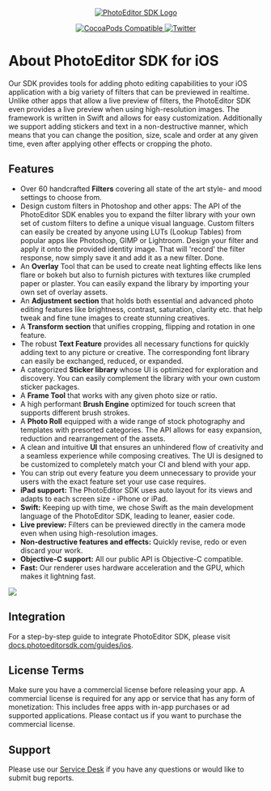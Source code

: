 <p align="center">
	<a href="https://www.photoeditorsdk.com/?utm_campaign=Projects&utm_source=Github&utm_medium=Side_Projects&utm_content=IOS-Build">
		<img src="http://static.photoeditorsdk.com/logo.png" alt="PhotoEditor SDK Logo"/>
	</a>
</p>
<p align="center">
	<a href="https://cocoapods.org/pods/PhotoEditorSDK">
		<img src="https://img.shields.io/cocoapods/v/PhotoEditorSDK.svg" alt="CocoaPods Compatible">
	</a>
	<a href="http://twitter.com/PhotoEditorSDK">
		<img src="https://img.shields.io/badge/twitter-@PhotoEditorSDK-blue.svg?style=flat" alt="Twitter">
	</a>
</p>

# About PhotoEditor SDK for iOS

Our SDK provides tools for adding photo editing capabilities to your iOS application with a big variety of filters that can be previewed in realtime. Unlike other apps that allow a live preview of filters, the PhotoEditor SDK even provides a live preview when using high-resolution images. The framework is written in Swift and allows for easy customization.
Additionally we support adding stickers and text in a non-destructive manner, which means that you can change the position, size, scale and order at any given time, even after applying other effects or cropping the photo.

## Features

* Over 60 handcrafted **Filters** covering all state of the art style- and mood settings to choose from. 
* Design custom filters in Photoshop and other apps: The API of the PhotoEditor SDK enables you to expand the filter library with your own set of custom filters to define a unique visual language. Custom filters can easily be created by anyone using LUTs (Lookup Tables) from popular apps like Photoshop, GIMP or Lightroom. Design your filter and apply it onto the provided identity image. That will 'record' the filter response, now simply save it and add it as a new filter. Done. 
* An **Overlay** Tool that can be used to create neat lighting effects like lens flare or bokeh but also to furnish pictures with textures like crumpled paper or plaster. You can easily expand the library by importing your own set of overlay assets.  
* An **Adjustment section** that holds both essential and advanced photo editing features like brightness, contrast, saturation, clarity etc. that help tweak and fine tune images to create stunning creatives. 
* A **Transform section** that unifies cropping, flipping and rotation in one feature.  
* The robust **Text Feature** provides all necessary functions for quickly adding text to any picture or creative. The corresponding font library can easily be exchanged, reduced, or expanded.
* A categorized **Sticker library** whose UI is optimized for exploration and discovery. You can easily complement the library with your own custom sticker packages.
* A **Frame Tool** that works with any given photo size or ratio.   
* A high performant **Brush Engine** optimized for touch screen that supports different brush strokes.  
* A **Photo Roll** equipped with a wide range of stock photography and templates with presorted categories. The API allows for easy expansion, reduction and rearrangement of the assets. 
* A clean and intuitive **UI** that ensures an unhindered flow of creativity and a seamless experience while composing creatives. The UI is designed to be customized to completely match your CI and blend with your app. 
* You can strip out every feature you deem unnecessary to provide your users with the exact feature set your use case requires.
* **iPad support:** The PhotoEditor SDK uses auto layout for its views and adapts to each screen size - iPhone or iPad.
* **Swift:** Keeping up with time, we chose Swift as the main development language of the PhotoEditor SDK, leading to leaner, easier code.
* **Live preview:** Filters can be previewed directly in the camera mode even when using high-resolution images.
* **Non-destructive features and effects:** Quickly revise, redo or even discard your work.
* **Objective-C support:** All our public API is Objective-C compatible.
* **Fast:** Our renderer uses hardware acceleration and the GPU, which makes it lightning fast.

<p>
	<a target="_blank" href="https://www.photoeditorsdk.com/?utm_campaign=Projects&utm_source=Github&utm_medium=Side_Projects&utm_content=IOS-Build">
		<img style="display:block" src="http://docs.photoeditorsdk.com/assets/images/guides/ios/v7/product.jpg?utm_campaign=Projects&utm_source=Github&utm_medium=Side_Projects&utm_content=IOS-Build">
	</a>
</p>

## Integration

For a step-by-step guide to integrate PhotoEditor SDK, please visit [docs.photoeditorsdk.com/guides/ios](https://docs.photoeditorsdk.com/guides/ios/?utm_campaign=Projects&utm_source=Github&utm_medium=Side_Projects&utm_content=IOS-Build).

## License Terms

Make sure you have a commercial license before releasing your app.
A commercial license is required for any app or service that has any form of monetization: This includes free apps with in-app purchases or ad supported applications. Please contact us if you want to purchase the commercial license.


## Support

Please use our [Service Desk](http://support.photoeditorsdk.com/) if you have any questions or would like to submit bug reports.

